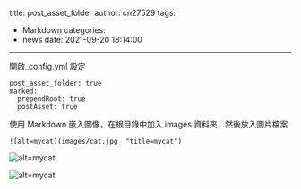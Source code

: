 title: post_asset_folder
author: cn27529
tags:
  - Markdown
categories:
  - news
date: 2021-09-20 18:14:00

---

開啟\_config.yml 設定

```
post_asset_folder: true
marked:
  prependRoot: true
  postAsset: true
```

使用 Markdown 嵌入圖像，在根目錄中加入 images 資料夾，然後放入圖片檔案

```
![alt=mycat](images/cat.jpg  "title=mycat")
```

![alt=mycat](images/cat2021.jpg 'title=mycat')

![alt=mycat](images/cat.jpg 'title=mycat')
